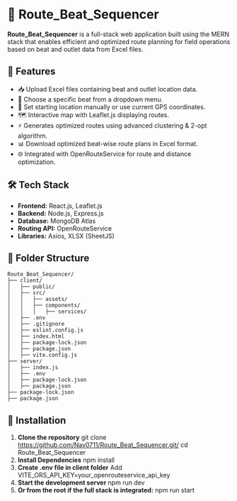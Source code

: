 # 🚗 Route_Beat_Sequencer

**Route_Beat_Sequencer** is a full-stack web application built using the MERN stack that enables efficient and optimized route planning for field operations based on beat and outlet data from Excel files.

## 🌟 Features

- 📥 Upload Excel files containing beat and outlet location data.
- 📌 Choose a specific beat from a dropdown menu.
- 📍 Set starting location manually or use current GPS coordinates.
- 🗺️ Interactive map with Leaflet.js displaying routes.
- ⚡ Generates optimized routes using advanced clustering & 2-opt algorithm.
- 📊 Download optimized beat-wise route plans in Excel format.
- 🌐 Integrated with OpenRouteService for route and distance optimization.

## 🛠️ Tech Stack

- **Frontend:** React.js, Leaflet.js
- **Backend:** Node.js, Express.js
- **Database:** MongoDB Atlas
- **Routing API:** OpenRouteService
- **Libraries:** Axios, XLSX (SheetJS)

## 📁 Folder Structure
```
Route_Beat_Sequencer/
├── client/
│   ├── public/
│   ├── src/
│   │   ├── assets/
│   │   ├── components/
│   │   │   ├── services/
│   ├── .env
│   ├── .gitignore
│   ├── eslint.config.js
│   ├── index.html
│   ├── package-lock.json
│   ├── package.json
│   ├── vite.config.js
├── server/
│   ├── index.js
│   ├── .env
│   ├── package-lock.json
│   ├── package.json
├── package-lock.json
├── package.json
```

## 🔧 Installation

1. **Clone the repository**
   git clone https://github.com/Nav0711/Route_Beat_Sequencer.git/
   cd Route_Beat_Sequencer
2. **Install Dependencies**
   npm install
3. **Create .env file in client folder**
   Add VITE_ORS_API_KEY=your_openrouteservice_api_key
4. **Start the development server**
   npm run dev
5. **Or from the root if the full stack is integrated:**
   npm run start
